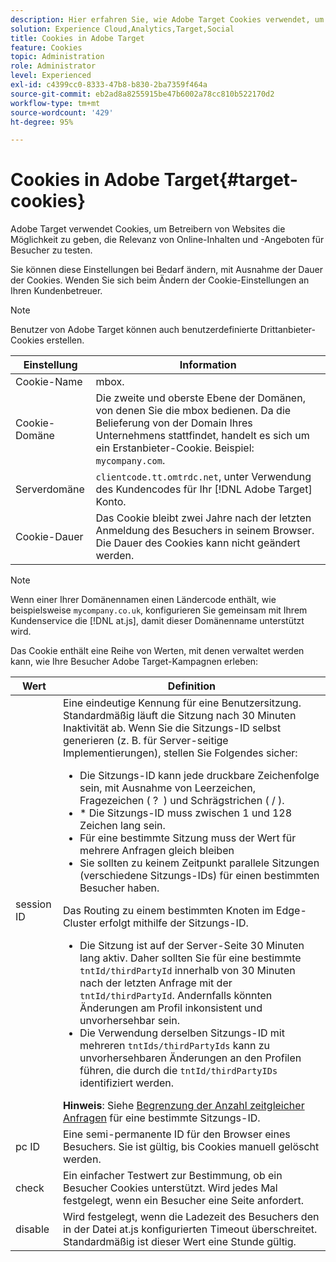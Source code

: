 ```yaml
---
description: Hier erfahren Sie, wie Adobe Target Cookies verwendet, um Website-Betreibern die Möglichkeit zu geben, zu testen, welche Online-Inhalte und Angebote für Besucher am relevantesten sind.
solution: Experience Cloud,Analytics,Target,Social
title: Cookies in Adobe Target
feature: Cookies
topic: Administration
role: Administrator
level: Experienced
exl-id: c4399cc0-8333-47b8-b830-2ba7359f464a
source-git-commit: eb2ad8a8255915be47b6002a78cc810b522170d2
workflow-type: tm+mt
source-wordcount: '429'
ht-degree: 95%

---
```


# Cookies in Adobe Target{#target-cookies}

Adobe Target verwendet Cookies, um Betreibern von Websites die Möglichkeit zu geben, die Relevanz von Online-Inhalten und -Angeboten für Besucher zu testen.

Sie können diese Einstellungen bei Bedarf ändern, mit Ausnahme der Dauer der Cookies. Wenden Sie sich beim Ändern der Cookie-Einstellungen an Ihren Kundenbetreuer.

>[!NOTE]
>
>Benutzer von Adobe Target können auch benutzerdefinierte Drittanbieter-Cookies erstellen.

| Einstellung | Information |
| --- | --- |
| Cookie-Name | mbox. |
| Cookie-Domäne | Die zweite und oberste Ebene der Domänen, von denen Sie die mbox bedienen. Da die Belieferung von der Domain Ihres Unternehmens stattfindet, handelt es sich um ein Erstanbieter-Cookie. Beispiel: `mycompany.com`. |
| Serverdomäne | `clientcode.tt.omtrdc.net`, unter Verwendung des Kundencodes für Ihr [!DNL Adobe Target] Konto. |
| Cookie-Dauer | Das Cookie bleibt zwei Jahre nach der letzten Anmeldung des Besuchers in seinem Browser. Die Dauer des Cookies kann nicht geändert werden. |



>[!NOTE]
>
>Wenn einer Ihrer Domänennamen einen Ländercode enthält, wie beispielsweise `mycompany.co.uk`, konfigurieren Sie gemeinsam mit Ihrem Kundenservice die [!DNL at.js], damit dieser Domänenname unterstützt wird.

Das Cookie enthält eine Reihe von Werten, mit denen verwaltet werden kann, wie Ihre Besucher Adobe Target-Kampagnen erleben:

| Wert | Definition |
| --- | --- |
| session ID | Eine eindeutige Kennung für eine Benutzersitzung. Standardmäßig läuft die Sitzung nach 30 Minuten Inaktivität ab. Wenn Sie die Sitzungs-ID selbst generieren (z. B. für Server-seitige Implementierungen), stellen Sie Folgendes sicher:<ul><li>Die Sitzungs-ID kann jede druckbare Zeichenfolge sein, mit Ausnahme von Leerzeichen, Fragezeichen ( ?  ) und Schrägstrichen ( / ).</li><li>* Die Sitzungs-ID muss zwischen 1 und 128 Zeichen lang sein.</li><li>Für eine bestimmte Sitzung muss der Wert für mehrere Anfragen gleich bleiben</li><li>Sie sollten zu keinem Zeitpunkt parallele Sitzungen (verschiedene Sitzungs-IDs) für einen bestimmten Besucher haben.</li></ul>Das Routing zu einem bestimmten Knoten im Edge-Cluster erfolgt mithilfe der Sitzungs-ID.<ul><li>Die Sitzung ist auf der Server-Seite 30 Minuten lang aktiv. Daher sollten Sie für eine bestimmte `tntId/thirdPartyId` innerhalb von 30 Minuten nach der letzten Anfrage mit der `tntId/thirdPartyId`. Andernfalls könnten Änderungen am Profil inkonsistent und unvorhersehbar sein.</li><li>Die Verwendung derselben Sitzungs-ID mit mehreren `tntIds/thirdPartyIds` kann zu unvorhersehbaren Änderungen an den Profilen führen, die durch die `tntId/thirdPartyIDs` identifiziert werden.</li></ul>**Hinweis**: Siehe [Begrenzung der Anzahl zeitgleicher Anfragen](https://experienceleague.adobe.com/docs/target/using/troubleshoot/target-limits.html?lang=de#content-delivery) für eine bestimmte Sitzungs-ID. |
| pc ID | Eine semi-permanente ID für den Browser eines Besuchers. Sie ist gültig, bis Cookies manuell gelöscht werden. |
| check | Ein einfacher Testwert zur Bestimmung, ob ein Besucher Cookies unterstützt. Wird jedes Mal festgelegt, wenn ein Besucher eine Seite anfordert. |
| disable | Wird festgelegt, wenn die Ladezeit des Besuchers den in der Datei at.js konfigurierten Timeout überschreitet. Standardmäßig ist dieser Wert eine Stunde gültig. |

